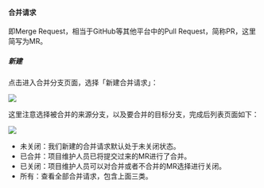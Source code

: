#### 合并请求

即Merge Request，相当于GitHub等其他平台中的Pull Request，简称PR，这里简写为MR。

##### 新建

点击进入合并分支页面，选择「新建合并请求」：

![](https://tva1.sinaimg.cn/large/006tNc79ly1fjb456te0bj30t60auabo.jpg)

这里注意选择被合并的来源分支，以及要合并的目标分支，完成后列表页面如下：

![](https://tva1.sinaimg.cn/large/006tNc79ly1fjb43cbp4rj30t508iq46.jpg)

- 未关闭：我们新建的合并请求默认处于未关闭状态。
- 已合并：项目维护人员已将提交过来的MR进行了合并。
- 已关闭：项目维护人员可以对合并或者不合并的MR选择进行关闭。
- 所有：查看全部合并请求，包含上面三类。
